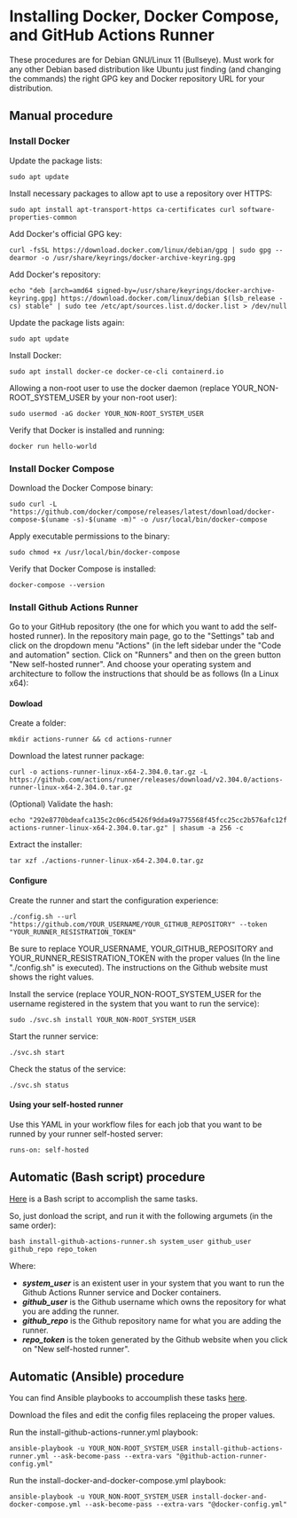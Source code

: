 # Installing Docker, Docker Compose, and GitHub Actions Runner

These procedures are for Debian GNU/Linux 11 (Bullseye). Must work for any other Debian based distribution like Ubuntu just finding (and changing the commands) the right GPG key and Docker repository URL for your distribution.


## Manual procedure


### Install Docker

Update the package lists:

    sudo apt update


Install necessary packages to allow apt to use a repository over HTTPS:

    sudo apt install apt-transport-https ca-certificates curl software-properties-common


Add Docker's official GPG key:

    curl -fsSL https://download.docker.com/linux/debian/gpg | sudo gpg --dearmor -o /usr/share/keyrings/docker-archive-keyring.gpg


Add Docker's repository:

    echo "deb [arch=amd64 signed-by=/usr/share/keyrings/docker-archive-keyring.gpg] https://download.docker.com/linux/debian $(lsb_release -cs) stable" | sudo tee /etc/apt/sources.list.d/docker.list > /dev/null


Update the package lists again:

    sudo apt update


Install Docker:

    sudo apt install docker-ce docker-ce-cli containerd.io


Allowing a non-root user to use the docker daemon (replace YOUR_NON-ROOT_SYSTEM_USER by your non-root user):

    sudo usermod -aG docker YOUR_NON-ROOT_SYSTEM_USER


Verify that Docker is installed and running:

    docker run hello-world


### Install Docker Compose

Download the Docker Compose binary:

    sudo curl -L "https://github.com/docker/compose/releases/latest/download/docker-compose-$(uname -s)-$(uname -m)" -o /usr/local/bin/docker-compose


Apply executable permissions to the binary:

    sudo chmod +x /usr/local/bin/docker-compose


Verify that Docker Compose is installed:

    docker-compose --version


### Install Github Actions Runner

Go to your GitHub repository (the one for which you want to add the self-hosted runner). In the repository main page, go to the "Settings" tab and click on the dropdown menu "Actions" (in the left sidebar under the "Code and automation" section. Click on "Runners" and then on the green button "New self-hosted runner". And choose your operating system and architecture to follow the instructions that should be as follows (In a Linux x64):

#### Dowload

Create a folder:

    mkdir actions-runner && cd actions-runner


Download the latest runner package:

    curl -o actions-runner-linux-x64-2.304.0.tar.gz -L https://github.com/actions/runner/releases/download/v2.304.0/actions-runner-linux-x64-2.304.0.tar.gz


(Optional) Validate the hash:

    echo "292e8770bdeafca135c2c06cd5426f9dda49a775568f45fcc25cc2b576afc12f  actions-runner-linux-x64-2.304.0.tar.gz" | shasum -a 256 -c


Extract the installer:

    tar xzf ./actions-runner-linux-x64-2.304.0.tar.gz


#### Configure

Create the runner and start the configuration experience:

    ./config.sh --url "https://github.com/YOUR_USERNAME/YOUR_GITHUB_REPOSITORY" --token "YOUR_RUNNER_RESISTRATION_TOKEN"


Be sure to replace YOUR_USERNAME, YOUR_GITHUB_REPOSITORY and YOUR_RUNNER_RESISTRATION_TOKEN with the proper values (In the line "./config.sh" is executed). The instructions on the Github website must shows the right values.

Install the service (replace YOUR_NON-ROOT_SYSTEM_USER for the username registered in the system that you want to run the service):

    sudo ./svc.sh install YOUR_NON-ROOT_SYSTEM_USER


Start the runner service:

    ./svc.sh start


Check the status of the service:

    ./svc.sh status


#### Using your self-hosted runner

Use this YAML in your workflow files for each job that you want to be runned by your runner self-hosted server:

    runs-on: self-hosted



## Automatic (Bash script) procedure

[Here](../resources/bash/install-github-actions-runner.sh) is a Bash script to accomplish the same tasks.

So, just donload the script, and run it with the following argumets (in the same order):

    bash install-github-actions-runner.sh system_user github_user github_repo repo_token

Where:

- ***system_user*** is an existent user in your system that you want to run the Github Actions Runner service and Docker containers.
- ***github_user*** is the Github username which owns the repository for what you are adding the runner.
- ***github_repo*** is the Github repository name for what you are adding the runner.
- ***repo_token*** is the token generated by the Github website when you click on "New self-hosted runner".


## Automatic (Ansible) procedure

You can find Ansible playbooks to accoumplish these tasks [here](../resources/ansible).

Download the files and edit the config files replaceing the proper values.

Run the install-github-actions-runner.yml playbook:

    ansible-playbook -u YOUR_NON-ROOT_SYSTEM_USER install-github-actions-runner.yml --ask-become-pass --extra-vars "@github-action-runner-config.yml"


Run the install-docker-and-docker-compose.yml playbook:

    ansible-playbook -u YOUR_NON-ROOT_SYSTEM_USER install-docker-and-docker-compose.yml --ask-become-pass --extra-vars "@docker-config.yml"

